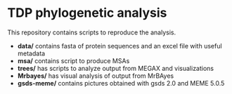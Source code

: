 # TDP phylogenetic analysis

This repository contains scripts to reproduce the analysis.

- **data/** contains fasta of protein sequences and an excel file with
useful metadata
- **msa/** contains script to produce MSAs
- **trees/** has scripts to analyze output from MEGAX and visualizations
- **Mrbayes/** has visual analysis of output from MrBAyes
- **gsds-meme/** contains pictures obtained with gsds 2.0 and MEME 5.0.5